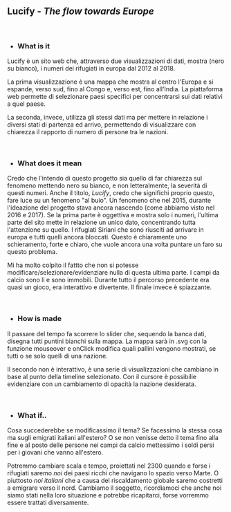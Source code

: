 ## Lucify - *The flow towards Europe*
<br>


*   ### **What is it**

Lucify è un sito web che, attraverso due visualizzazioni di dati, mostra (nero su bianco), i numeri dei rifugiati in europa dal
2012 al 2018.

La prima visualizzazione è una mappa che mostra al centro l'Europa e si espande, verso sud, fino al Congo e, verso est, fino 
all'India. La piattaforma web permette di selezionare paesi specifici per concentrarsi sui dati relativi a quel paese.

La seconda, invece, utilizza gli stessi dati ma per mettere in relazione i diversi stati di partenza ed arrivo, permettendo
di visualizzare con chiarezza il rapporto di numero di persone tra le nazioni.


<br>

*   ### **What does it mean**

Credo che l'intendo di questo progetto sia quello di far chiarezza sul fenomeno mettendo nero su bianco, e non letteralmente,
la severità di questi numeri. Anche il titolo, *Lucify*, credo che significhi proprio questo, fare luce su un fenomeno "al buio".
Un fenomeno che nel 2015, durante l'ideazione del progetto stava ancora nascendo (come abbiamo visto nel 2016 e 2017).
Se la prima parte è oggettiva e mostra solo i numeri, l'ultima parte del sito mette in relazione un unico dato, concentrando tutta
l'attenzione su quello. I rifugiati Siriani che sono riusciti ad arrivare in europa e tutti quelli ancora bloccati. 
Questo è chiaramente uno schieramento, forte e chiaro, che vuole ancora una volta puntare un faro su questo problema. 

Mi ha molto colpito il fattto che non si potesse modificare/selezionare/evidenziare nulla di questa ultima parte. I campi da
calcio sono lì e sono immobili. Durante tutto il percorso precedente era quasi un gioco, era interattivo e divertente. 
Il finale invece è spiazzante.

<br>

*   ### **How is made**

Il passare del tempo fa scorrere lo slider che, sequendo la banca dati, disegna tutti puntini bianchi sulla mappa. La mappa 
sarà in .svg con la funzione mouseover e onClick modifica quali pallini vengono mostrati, se tutti o se solo quelli di una nazione.

Il secondo non è interattivo, è una serie di visualizzazioni che cambiano in base al punto della timeline selezionato. Con il 
cursore è possibilie evidenziare con un cambiamento di opacità la nazione desiderata.

<br>

*   ### **What if..**

Cosa succederebbe se modificassimo il tema? Se facessimo la stessa cosa ma sugli emigrati italiani all'estero? O se non venisse
detto il tema fino alla fine e al posto delle persone nei campi da calcio mettessimo i soldi persi per i giovani che vanno all'estero.

Potremmo cambiare scala e tempo, proiettati nel 2300 quando e forse i rifugiati saremo *noi* dei paesi ricchi che navigano lo spazio verso
Marte. O piuttosto *noi italiani* che a causa del riscaldamento globale saremo costretti a emigrare verso il nord. Cambiamo il 
soggetto, ricordiamoci che anche noi siamo stati nella loro situazione e potrebbe ricapitarci, forse vorremmo essere trattati
diversamente.
